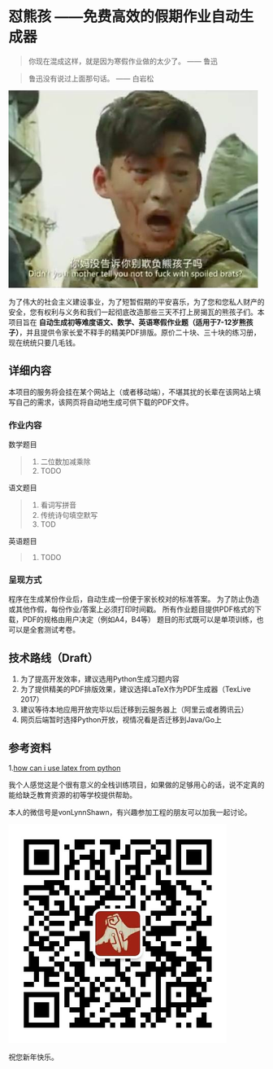 # 怼熊孩 ——免费高效的假期作业自动生成器

> 你现在混成这样，就是因为寒假作业做的太少了。 —— 鲁迅

> 鲁迅没有说过上面那句话。 —— 白岩松

![what_is_spoiled_brat](image/spoiled_brat.jpg)

为了伟大的社会主义建设事业，为了短暂假期的平安喜乐，为了您和您私人财产的安全，您有权利与义务和我们一起彻底改造那些三天不打上房揭瓦的熊孩子们。本项目旨在 **自动生成初等难度语文、数学、英语寒假作业题（适用于7-12岁熊孩子）**，并且提供令家长爱不释手的精美PDF排版。原价二十块、三十块的练习册，现在统统只要几毛钱。

## 详细内容

本项目的服务将会挂在某个网站上（或者移动端），不堪其扰的长辈在该网站上填写自己的需求，该网页将自动地生成可供下载的PDF文件。

### 作业内容

数学题目

> 1. 二位数加减乘除
> 2. TODO

语文题目

> 1. 看词写拼音
> 2. 传统诗句填空默写
> 3. TOD

英语题目

> 1. TODO

### 呈现方式

程序在生成某份作业后，自动生成一份便于家长校对的标准答案。
为了防止伪造或其他作假，每份作业/答案上必须打印时间戳。
所有作业题目提供PDF格式的下载，PDF的规格由用户决定（例如A4，B4等）
题目的形式既可以是单项训练，也可以是全套测试考卷。 

## 技术路线（Draft）

1. 为了提高开发效率，建议选用Python生成习题内容
2. 为了提供精美的PDF排版效果，建议选择LaTeX作为PDF生成器（TexLive 2017）
3. 建议等待本地应用开放完毕以后迁移到云服务器上（阿里云或者腾讯云）
4. 网页后端暂时选择Python开放，视情况看是否迁移到Java/Go上

## 参考资料

1.[how can i use latex from python](https://tex.stackexchange.com/questions/885/how-can-i-use-latex-from-python)

我个人感觉这是个很有意义的全栈训练项目，如果做的足够用心的话，说不定真的能给缺乏教育资源的初等学校提供帮助。

本人的微信号是vonLynnShawn，有兴趣参加工程的朋友可以加我一起讨论。

![my_id](image/wechat_id.jpg)

祝您新年快乐。
